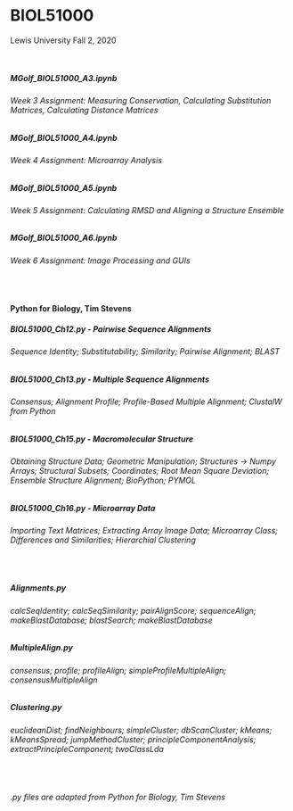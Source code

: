# BIOL51000
Lewis University Fall 2, 2020

<br />

##### MGolf_BIOL51000_A3.ipynb 
###### Week 3 Assignment: Measuring Conservation, Calculating Substitution Matrices, Calculating Distance Matrices
##### MGolf_BIOL51000_A4.ipynb 
###### Week 4 Assignment: Microarray Analysis
##### MGolf_BIOL51000_A5.ipynb 
###### Week 5 Assignment: Calculating RMSD and Aligning a Structure Ensemble
##### MGolf_BIOL51000_A6.ipynb 
###### Week 6 Assignment: Image Processing and GUIs

<br />

#### Python for Biology, Tim Stevens
##### BIOL51000_Ch12.py - Pairwise Sequence Alignments
###### Sequence Identity; Substitutability; Similarity; Pairwise Alignment; BLAST
##### BIOL51000_Ch13.py - Multiple Sequence Alignments
###### Consensus; Alignment Profile; Profile-Based Multiple Alignment; ClustalW from Python
##### BIOL51000_Ch15.py - Macromolecular Structure
###### Obtaining Structure Data; Geometric Manipulation; Structures -> Numpy Arrays; Structural Subsets; Coordinates; Root Mean Square Deviation; Ensemble Structure Alignment; BioPython; PYMOL
##### BIOL51000_Ch16.py - Microarray Data
###### Importing Text Matrices; Extracting Array Image Data; Microarray Class; Differences and Similarities; Hierarchial Clustering

<br />

##### Alignments.py
###### calcSeqIdentity; calcSeqSimilarity; pairAlignScore; sequenceAlign; makeBlastDatabase; blastSearch; makeBlastDatabase
##### MultipleAlign.py
###### consensus; profile; profileAlign; simpleProfileMultipleAlign; consensusMultipleAlign
##### Clustering.py
###### euclideanDist; findNeighbours; simpleCluster; dbScanCluster; kMeans; kMeansSpread; jumpMethodCluster; principleComponentAnalysis; extractPrincipleComponent; twoClassLda


<br />

###### .py files are adapted from Python for Biology, Tim Stevens
